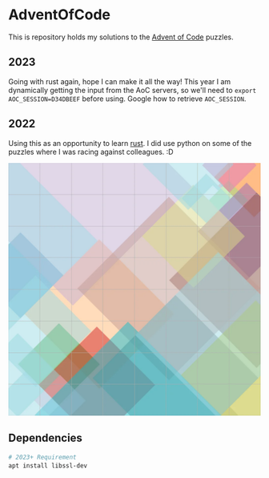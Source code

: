 # AdventOfCode

This is repository holds my solutions to the [Advent of Code](https://adventofcode.com/) puzzles.

## 2023

Going with rust again, hope I can make it all the way! This year I am dynamically getting the input from the AoC servers, so we'll need to `export AOC_SESSION=D34DBEEF` before using. Google how to retrieve `AOC_SESSION`.

## 2022

Using this as an opportunity to learn [rust](https://www.rust-lang.org/). I did use python on some of the puzzles where I was racing against colleagues. :D

![day15](2022/img/day15.webp)

## Dependencies

```bash
# 2023+ Requirement
apt install libssl-dev
```
